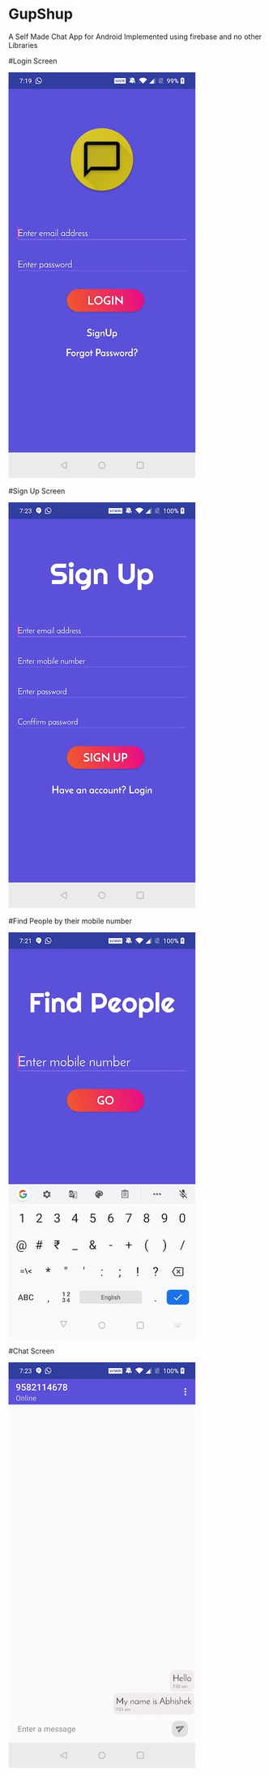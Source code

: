 # GupShup
A Self Made Chat App for Android 
Implemented using firebase and no other Libraries

#Login Screen


![image](https://github.com/Abhishekvats1997/GupShup/blob/master/Screenshots/Login.jpg)

#Sign Up Screen


![image](https://github.com/Abhishekvats1997/GupShup/blob/master/Screenshots/sign%20up.jpg)

#Find People by their mobile number


![image](https://github.com/Abhishekvats1997/GupShup/blob/master/Screenshots/Find%20people.jpg)

#Chat Screen


![image](https://github.com/Abhishekvats1997/GupShup/blob/master/Screenshots/chat.jpg)

